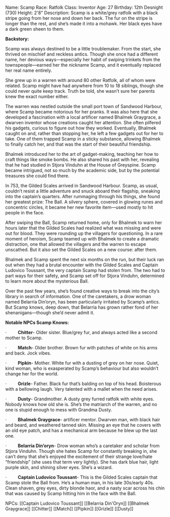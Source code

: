 Name: Scamp
Race: Ratfolk
Class: Inventor
Age: 27
Birthday: 12th Desnight (730)
Height: 2'8"
Description: Scamp is a white/grey ratfolk with a black stripe going from her nose and down her back. The fur on the stripe is longer than the rest, and she’s made it into a mohawk. Her black eyes have a dark green sheen to them.

**Backstory:**

Scamp was always destined to be a little troublemaker. From the start, she thrived on mischief and reckless antics. Though she once had a different name, her devious ways—especially her habit of swiping trinkets from the townspeople—earned her the nickname Scamp, and it eventually replaced her real name entirely.

She grew up in a warren with around 80 other Ratfolk, all of whom were related. Scamp might have had anywhere from 10 to 18 siblings, though she could never quite keep track. Truth be told, she wasn’t sure her parents knew the exact number either.

The warren was nestled outside the small port town of Sandwood Harbour, where Scamp became notorious for her pranks. It was also here that she developed a fascination with a local artificer named Bhalmek Graygrace, a dwarven inventor whose creations caught her attention. She often pilfered his gadgets, curious to figure out how they worked. Eventually, Bhalmek caught on and, rather than stopping her, he left a few gadgets out for her to take. One of them trapped Scamp in a sticky substance, allowing Bhalmek to finally catch her, and that was the start of their beautiful friendship.

Bhalmek introduced her to the art of gadget-making, teaching her how to craft things like smoke bombs. He also shared his past with her, revealing that he had studied in Stjora Vinduhn at the House of Greyspine. Scamp became intrigued, not so much by the academic side, but by the potential treasures she could find there.

In 753, the Gilded Scales arrived in Sandwood Harbour. Scamp, as usual, couldn’t resist a little adventure and snuck aboard their flagship, sneaking into the captain’s quarters. After rummaging through his things, she found her greatest prize: The Ball. A silvery sphere, covered in glowing runes and concentric circles, it became her new favorite item—used mostly to hit people in the face.

After swiping the Ball, Scamp returned home, only for Bhalmek to warn her hours later that the Gilded Scales had realized what was missing and were out for blood. They were rounding up the villagers for questioning. In a rare moment of heroism, Scamp teamed up with Bhalmek to create a dramatic distraction, one that allowed the villagers and the warren to escape unscathed. But it also set the Gilded Scales on a new course: after them.

Bhalmek and Scamp spent the next six months on the run, but their luck ran out when they had a brutal encounter with the Gilded Scales and Captain Ludovico Toussant, the very captain Scamp had stolen from. The two had to part ways for their safety, and Scamp set off for Stjora Vinduhn, determined to learn more about the mysterious Ball.

Over the past few years, she’s found creative ways to break into the city’s library in search of information. One of the caretakers, a drow woman named Belarria Din’oryn, has been particularly irritated by Scamp’s antics. But Scamp knows, deep down, that Belarria has grown rather fond of her shenanigans—though she’d never admit it.

**Notable NPCs Scamp Knows:**

·         **Chitter**- Older sister. Blue/grey fur, and always acted like a second mother to Scamp.

·         **Match**- Older brother. Brown fur with patches of white on his arms and back. Jock vibes.

·         **Pipkin**- Mother. White fur with a dusting of grey on her nose. Quiet, kind woman, who is exasperated by Scamp’s behaviour but also wouldn’t change her for the world.

·         **Grizle**- Father. Black fur that’s balding on top of his head. Boisterous with a bellowing laugh. Very talented with a mallet when the need arises. 

·         **Dusty**- Grandmother. A dusty grey furred ratfolk with white eyes. Nobody knows how old she is. She’s the matriarch of the warren, and no one is stupid enough to mess with Grandma Dusty.

·         **Bhalmek Graygrace**- artificer mentor. Dwarven man, with black hair and beard, and weathered tanned skin. Missing an eye that he covers with an old eye patch, and has a mechanical arm because he blew up the last one.

·         **Belarria Din’oryn**- Drow woman who’s a caretaker and scholar from Stjora Vinduhn. Though she hates Scamp for constantly breaking in, she can’t deny that she’s enjoyed the excitement of their strange love/hate “friendship” (she uses that term very lightly). She has dark blue hair, light purple skin, and shining silver eyes. She’s a wizard.

·         **Captain Ludovico Toussant**- This is the Gilded Scales captain that Scamp stole the Ball from. He’s a human man, in his late 30s/early 40s. Clean shaven, grey eyes, dirty blonde haor, and a nasty scar across his chin that was caused by Scamp hitting him in the face with the Ball.



NPCs:
[[Captain Ludovico Toussant]]
[[Belarria Din'Oryn]]
[[Bhalmek Graygrace]]
[[Chitter]]
[[Match]]
[[Pipkin]]
[[Grizle]]
[[Dusty]]
